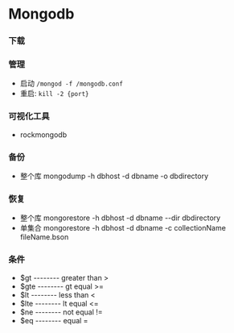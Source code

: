 # Mongodb

### 下载

### 管理
- 启动  `/mongod -f /mongodb.conf`
- 重启: `kill -2 {port}`


### 可视化工具
- rockmongodb

### 备份
 - 整个库 mongodump -h dbhost -d dbname -o dbdirectory
### 恢复
 - 整个库 mongorestore -h dbhost -d dbname --dir dbdirectory
 - 单集合 mongorestore -h dbhost -d dbname -c collectionName  fileName.bson
 
### 条件
 - $gt  -------- greater than  >
 - $gte -------- gt equal      >=
 - $lt  -------- less than     <
 - $lte -------- lt equal      <=
 - $ne  -------- not equal     !=
 - $eq  -------- equal         =
